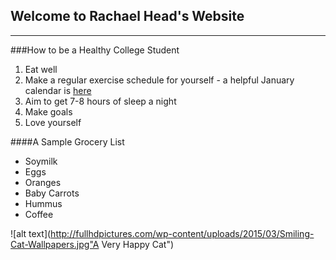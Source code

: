 ## Welcome to Rachael Head's Website

----

###How to be a Healthy College Student
1. Eat well
2. Make a regular exercise schedule for yourself - a helpful January calendar is [here](http://www.blogilates.com/wp-content/uploads/2016/12/Jan-2017-PDF-New.pdf)
3. Aim to get 7-8 hours of sleep a night
4. Make goals
5. Love yourself

####A Sample Grocery List 
- Soymilk
- Eggs
- Oranges
- Baby Carrots
- Hummus
- Coffee 

![alt text](http://fullhdpictures.com/wp-content/uploads/2015/03/Smiling-Cat-Wallpapers.jpg"A Very Happy Cat")






